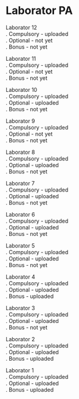 # Laborator PA

Laborator 12
<br>
. Compulsory - uploaded
<br>
. Optional - not yet
<br>
. Bonus - not yet

Laborator 11
<br>
. Compulsory - uploaded
<br>
. Optional - not yet
<br>
. Bonus - not yet

Laborator 10
<br>
. Compulsory - uploaded
<br>
. Optional - uploaded
<br>
. Bonus - not yet

Laborator 9
<br>
. Compulsory - uploaded
<br>
. Optional - not yet
<br>
. Bonus - not yet

Laborator 8
<br>
. Compulsory - uploaded
<br>
. Optional - uploaded
<br>
. Bonus - not yet

Laborator 7
<br>
. Compulsory - uploaded
<br>
. Optional - uploaded
<br>
. Bonus - not yet

Laborator 6
<br>
. Compulsory - uploaded
<br>
. Optional - uploaded
<br>
. Bonus - not yet

Laborator 5
<br>
. Compulsory - uploaded
<br>
. Optional - uploaded
<br>
. Bonus - not yet

Laborator 4
<br>
. Compulsory - uploaded
<br>
. Optional - uploaded
<br>
. Bonus - uploaded

Laborator 3
<br>
. Compulsory - uploaded
<br>
. Optional - uploaded
<br>
. Bonus - not yet


Laborator 2
<br>
.  Compulsory - uploaded
<br>
.  Optional - uploaded
<br>
.  Bonus - uploaded


Laborator 1
<br>
.  Compulsory - uploaded
<br>
.  Optional - uploaded
<br>
.  Bonus - uploaded
  
